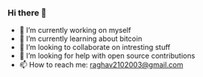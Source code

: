 ### Hi there 👋

- 🔭 I’m currently working on myself
- 🌱 I’m currently learning about bitcoin
- 👯 I’m looking to collaborate on intresting stuff
- 🤔 I’m looking for help with open source contributions
- 📫 How to reach me: raghav2102003@gmail.com

